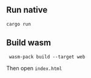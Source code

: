 ## Run native
```
cargo run
```

## Build wasm

```
 wasm-pack build --target web
```

Then open `index.html`